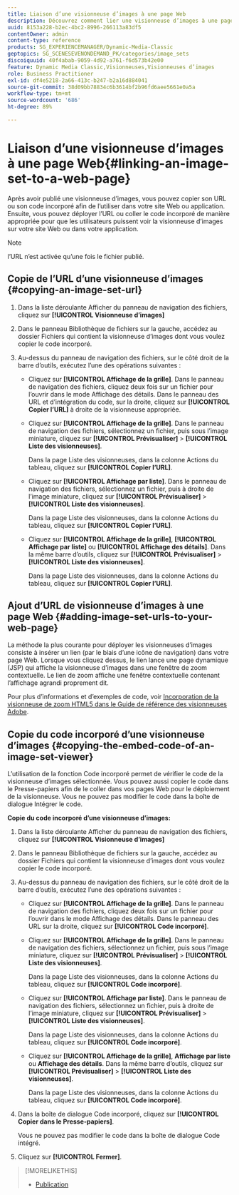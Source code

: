 ```yaml
---
title: Liaison d’une visionneuse d’images à une page Web
description: Découvrez comment lier une visionneuse d’images à une page web.
uuid: 8153a228-b2ec-4bc2-8996-266113a83df5
contentOwner: admin
content-type: reference
products: SG_EXPERIENCEMANAGER/Dynamic-Media-Classic
geptopics: SG_SCENESEVENONDEMAND_PK/categories/image_sets
discoiquuid: 40f4abab-9059-4d92-a761-f6d573b42e00
feature: Dynamic Media Classic,Visionneuses,Visionneuses d’images
role: Business Practitioner
exl-id: df4e5218-2a66-413c-b247-b2a16d884041
source-git-commit: 38d09bb78834c6b3614bf2b96fd6aee5661e0a5a
workflow-type: tm+mt
source-wordcount: '686'
ht-degree: 89%

---
```


# Liaison d’une visionneuse d’images à une page Web{#linking-an-image-set-to-a-web-page}

Après avoir publié une visionneuse d’images, vous pouvez copier son URL ou son code incorporé afin de l’utiliser dans votre site Web ou application. Ensuite, vous pouvez déployer l’URL ou coller le code incorporé de manière appropriée pour que les utilisateurs puissent voir la visionneuse d’images sur votre site Web ou dans votre application.

>[!NOTE]
>
>l’URL n’est activée qu’une fois le fichier publié.

## Copie de l’URL d’une visionneuse d’images {#copying-an-image-set-url}

1. Dans la liste déroulante Afficher du panneau de navigation des fichiers, cliquez sur **[!UICONTROL Visionneuse d’images]**
1. Dans le panneau Bibliothèque de fichiers sur la gauche, accédez au dossier Fichiers qui contient la visionneuse d’images dont vous voulez copier le code incorporé.
1. Au-dessus du panneau de navigation des fichiers, sur le côté droit de la barre d’outils, exécutez l’une des opérations suivantes :

   * Cliquez sur **[!UICONTROL Affichage de la grille]**. Dans le panneau de navigation des fichiers, cliquez deux fois sur un fichier pour l’ouvrir dans le mode Affichage des détails. Dans le panneau des URL et d’intégration du code, sur la droite, cliquez sur **[!UICONTROL Copier l’URL]** à droite de la visionneuse appropriée.
   * Cliquez sur **[!UICONTROL Affichage de la grille]**. Dans le panneau de navigation des fichiers, sélectionnez un fichier, puis sous l’image miniature, cliquez sur **[!UICONTROL Prévisualiser]** > **[!UICONTROL Liste des visionneuses]**.

      Dans la page Liste des visionneuses, dans la colonne Actions du tableau, cliquez sur **[!UICONTROL Copier l’URL]**.

   * Cliquez sur **[!UICONTROL Affichage par liste]**. Dans le panneau de navigation des fichiers, sélectionnez un fichier, puis à droite de l’image miniature, cliquez sur **[!UICONTROL Prévisualiser]** > **[!UICONTROL Liste des visionneuses]**.

      Dans la page Liste des visionneuses, dans la colonne Actions du tableau, cliquez sur **[!UICONTROL Copier l’URL]**.

   * Cliquez sur **[!UICONTROL Affichage de la grille]**, **[!UICONTROL Affichage par liste]** ou **[!UICONTROL Affichage des détails]**. Dans la même barre d’outils, cliquez sur **[!UICONTROL Prévisualiser]** > **[!UICONTROL Liste des visionneuses]**.

      Dans la page Liste des visionneuses, dans la colonne Actions du tableau, cliquez sur **[!UICONTROL Copier l’URL]**.

## Ajout d’URL de visionneuse d’images à une page Web {#adding-image-set-urls-to-your-web-page}

La méthode la plus courante pour déployer les visionneuses d’images consiste à insérer un lien (par le biais d’une icône de navigation) dans votre page Web. Lorsque vous cliquez dessus, le lien lance une page dynamique (JSP) qui affiche la visionneuse d’images dans une fenêtre de zoom contextuelle. Le lien de zoom affiche une fenêtre contextuelle contenant l’affichage agrandi proprement dit.

Pour plus d’informations et d’exemples de code, voir [Incorporation de la visionneuse de zoom HTML5 dans le Guide de référence des visionneuses Adobe](https://experienceleague.adobe.com/docs/dynamic-media-developer-resources/library/viewers-aem-assets-dmc/zoom/c-html5-20-zoom-viewer-about.html#section-e1c3106f5b3e445d9b95be337c2f94e2).

## Copie du code incorporé d’une visionneuse d’images {#copying-the-embed-code-of-an-image-set-viewer}

L’utilisation de la fonction Code incorporé permet de vérifier le code de la visionneuse d’images sélectionnée. Vous pouvez aussi copier le code dans le Presse-papiers afin de le coller dans vos pages Web pour le déploiement de la visionneuse. Vous ne pouvez pas modifier le code dans la boîte de dialogue Intégrer le code.

**Copie du code incorporé d’une visionneuse d’images:**

1. Dans la liste déroulante Afficher du panneau de navigation des fichiers, cliquez sur **[!UICONTROL Visionneuse d’images]**
1. Dans le panneau Bibliothèque de fichiers sur la gauche, accédez au dossier Fichiers qui contient la visionneuse d’images dont vous voulez copier le code incorporé.
1. Au-dessus du panneau de navigation des fichiers, sur le côté droit de la barre d’outils, exécutez l’une des opérations suivantes :

   * Cliquez sur **[!UICONTROL Affichage de la grille]**. Dans le panneau de navigation des fichiers, cliquez deux fois sur un fichier pour l’ouvrir dans le mode Affichage des détails. Dans le panneau des URL sur la droite, cliquez sur **[!UICONTROL Code incorporé]**.
   * Cliquez sur **[!UICONTROL Affichage de la grille]**. Dans le panneau de navigation des fichiers, sélectionnez un fichier, puis sous l’image miniature, cliquez sur **[!UICONTROL Prévisualiser]** > **[!UICONTROL Liste des visionneuses]**.

      Dans la page Liste des visionneuses, dans la colonne Actions du tableau, cliquez sur **[!UICONTROL Code incorporé]**.

   * Cliquez sur **[!UICONTROL Affichage par liste]**. Dans le panneau de navigation des fichiers, sélectionnez un fichier, puis à droite de l’image miniature, cliquez sur **[!UICONTROL Prévisualiser]** > **[!UICONTROL Liste des visionneuses]**.

      Dans la page Liste des visionneuses, dans la colonne Actions du tableau, cliquez sur **[!UICONTROL Code incorporé]**.

   * Cliquez sur **[!UICONTROL Affichage de la grille]**, **Affichage par liste** ou **Affichage des détails**. Dans la même barre d’outils, cliquez sur **[!UICONTROL Prévisualiser]** > **[!UICONTROL Liste des visionneuses]**.

      Dans la page Liste des visionneuses, dans la colonne Actions du tableau, cliquez sur **[!UICONTROL Code incorporé]**.

1. Dans la boîte de dialogue Code incorporé, cliquez sur **[!UICONTROL Copier dans le Presse-papiers]**.

   Vous ne pouvez pas modifier le code dans la boîte de dialogue Code intégré.

1. Cliquez sur **[!UICONTROL Fermer]**.

>[!MORELIKETHIS]
>
>* [Publication](publishing-files.md#publishing_files)

